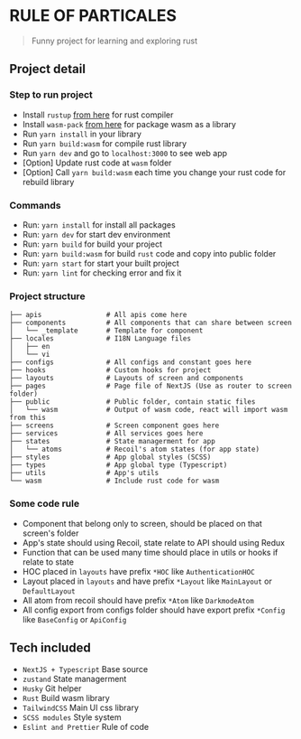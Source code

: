 # RULE OF PARTICALES

> Funny project for learning and exploring rust


## Project detail

### Step to run project
+ Install `rustup` [from here](https://rustup.rs) for rust compiler
+ Install `wasm-pack` [from here](https://rustwasm.github.io/wasm-pack/installer/) for package wasm as a library
+ Run `yarn install` in your library
+ Run `yarn build:wasm` for compile rust library
+ Run `yarn dev` and go to `localhost:3000` to see web app
+ [Option] Update rust code at `wasm` folder
+ [Option] Call `yarn build:wasm` each time you change your rust code for rebuild library

### Commands

- Run: `yarn install` for install all packages
- Run: `yarn dev` for start dev environment
- Run: `yarn build` for build your project
- Run: `yarn build:wasm` for build `rust` code and copy into public folder
- Run: `yarn start` for start your built project
- Run: `yarn lint` for checking error and fix it

### Project structure

```
├── apis                # All apis come here
├── components          # All components that can share between screen
│   └── _template       # Template for component
├── locales             # I18N Language files
│   ├── en
│   └── vi
├── configs             # All configs and constant goes here
├── hooks               # Custom hooks for project
├── layouts             # Layouts of screen and components
├── pages               # Page file of NextJS (Use as router to screen folder)
├── public              # Public folder, contain static files
│   └── wasm            # Output of wasm code, react will import wasm from this
├── screens             # Screen component goes here
├── services            # All services goes here
├── states              # State managerment for app
│   └── atoms           # Recoil's atom states (for app state)
├── styles              # App global styles (SCSS)
├── types               # App global type (Typescript)
├── utils               # App's utils
└── wasm                # Include rust code for wasm
```

### Some code rule

- Component that belong only to screen, should be placed on that screen's folder
- App's state should using Recoil, state relate to API should using Redux
- Function that can be used many time should place in utils or hooks if relate to state
- HOC placed in `layouts` have prefix `*HOC` like `AuthenticationHOC`
- Layout placed in `layouts` and have prefix `*Layout` like `MainLayout` or `DefaultLayout`
- All atom from recoil should have prefix `*Atom` like `DarkmodeAtom`
- All config export from configs folder should have export prefix `*Config` like `BaseConfig` or `ApiConfig`

## Tech included

- `NextJS + Typescript` Base source
- `zustand` State managerment
- `Husky` Git helper
- `Rust` Build wasm library
- `TailwindCSS` Main UI css library
- `SCSS modules` Style system
- `Eslint and Prettier` Rule of code
